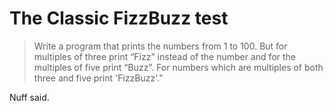 # The Classic FizzBuzz test

<blockquote>
Write a program that prints the numbers from 1 to 100. But for multiples of three print “Fizz” instead of the number and for the multiples of five print “Buzz”. For numbers which are multiples of both three and five print 'FizzBuzz'."
</blockquote>

Nuff said.
